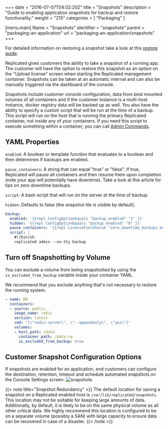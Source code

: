 +++
date = "2016-07-07T04:02:20Z"
title = "Snapshots"
description = "Guide to enabling application snapshots for backup and restore functionality."
weight = "215"
categories = [ "Packaging" ]

[menu.main]
Name       = "Snapshots"
identifier = "snapshots"
parent     = "packaging-an-application"
url        = "packaging-an-application/snapshots"
+++

For detailed information on restoring a snapshot take a look at this [restore guide](https://www.replicated.com/docs/kb/supporting-your-customers/restoring-from-a-snapshot/).

Replicated gives customers the ability to take a snapshot of a running app. The customer will have the option to restore this snapshot as an option on the "Upload license" screen when starting the Replicated management container. Snapshots can be taken at an automatic interval and can also be manually triggered via the dashboard of the console.

Snapshots include customer console configuration, data from bind mounted volumes of all containers and if the customer instance is a multi-host instance, docker registry data will be backed up as well. You also have the ability to specify a custom script that will be run at the time of a backup. This script will run on the host that is running the primary Replicated container, not inside any of your containers. If you need this script to execute something within a container, you can call [Admin Commands](/packaging-an-application/admin-commands/).

## YAML Properties
`enabled`: A boolean or template function that evaluates to a boolean and then determines if backups are enabled.

`pause_containers`: A string that can equal "true" or "false". If true, Replicated will pause all containers and then resume them upon completion (note your app will potentially have downtime). Take a look at this article for tips on zero downtime backups.

`script`: A bash script that will run on the server at the time of backup.

`hidden`: Defaults to false (the snapshot tile is visible by default).

```yaml
backup:
  enabled: '{{repl ConfigOptionEquals "backup_enabled" "1" }}'
  hidden: '{{repl ConfigOptionEquals "backup_enabled" "0" }}'
  pause_containers: '{{repl LicenseFieldValue "zero_downtime_backups_enabled" }}'
  script: |
    #!/bin/sh
    replicated admin --no-tty backup
```

## Turn off Snapshotting by Volume
You can exclude a volume from being snapshotted by using the `is_excluded_from_backup` variable inside your container YAML.

We recommend that you exclude anything that's not necessary to restore the running system.

```yaml
- name: DB
  containers:
  - source: public
    image_name: redis
    version: latest
    cmd: "[\"redis-server\", \"--appendonly\", \"yes\"]"
    volumes:
    - host_path: /data
      container_path: /data:rw
      is_excluded_from_backup: true
```

## Customer Snapshot Configuration Options
If snapshots are enabled for an application, end customers can configure the destination, retention, timeout and schedule automated snapshots on the Console Settings screen.
![snapshots](/images/snapshot-config.png)

{{< note title="Snapshot Redundancy" >}}
The default location for saving a snapshot on a Replicated enabled host is
`/var/lib/replicated/snapshots`.   This location may not be suitable for keeping
large amounts of data.  Additionally, by default, it is likely to be on the same physical volume as all other critical data.  We highly recommend this location is configured to be
on a separate volume (possibly a SAN) with large capacity to ensure data can be
recovered in case of a disaster.
{{< /note >}}
